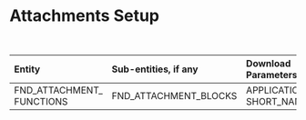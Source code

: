 # Attachments Setup

<br>

| Entity      | Sub-entities, if any                           | Download Parameters   |
| :----      | :--------                         | :----   |
| FND_ATTACHMENT_ FUNCTIONS         | FND_ATTACHMENT_BLOCKS                   | APPLICATION_ SHORT_NAME      |

